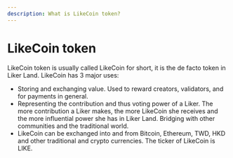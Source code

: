 ```yaml
---
description: What is LikeCoin token?
---
```


# LikeCoin token

LikeCoin token is usually called LikeCoin for short, it is the de facto token in Liker Land. LikeCoin has 3 major uses:

* Storing and exchanging value. Used to reward creators, validators, and for payments in general.
* Representing the contribution and thus voting power of a Liker. The more contribution a Liker makes, the more LikeCoin she receives and the more influential power she has in Liker Land. Bridging with other communities and the traditional world.
* LikeCoin can be exchanged into and from Bitcoin, Ethereum, TWD, HKD and other traditional and crypto currencies. The ticker of LikeCoin is LIKE.

